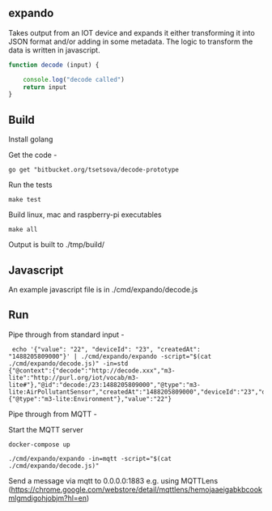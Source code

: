 expando
-------

Takes output from an IOT device and expands it either transforming it into JSON format and/or adding in some metadata. 
The logic to transform the data is written in javascript.

```javascript
function decode (input) {

    console.log("decode called")
    return input
}

```

Build
-----

Install golang

Get the code -

```
go get "bitbucket.org/tsetsova/decode-prototype

```

Run the tests

```
make test
```

Build linux, mac and raspberry-pi executables

```
make all
```

Output is built to ./tmp/build/

Javascript
----------

An example javascript file is in ./cmd/expando/decode.js 


Run
---

Pipe through from standard input -

```
 echo '{"value": "22", "deviceId": "23", "createdAt": "1488205809000"}' | ./cmd/expando/expando -script="$(cat ./cmd/expando/decode.js)" -in=std
{"@context":{"decode":"http://decode.xxx","m3-lite":"http://purl.org/iot/vocab/m3-lite#"},"@id":"decode:/23:1488205809000","@type":"m3-lite:AirPollutantSensor","createdAt":"1488205809000","deviceId":"23","domain":{"@type":"m3-lite:Environment"},"value":"22"}

```

Pipe through from MQTT -

Start the MQTT server

```
docker-compose up
```

```
./cmd/expando/expando -in=mqtt -script="$(cat ./cmd/expando/decode.js)"
```

Send a message via mqtt to 0.0.0.0:1883 e.g. using MQTTLens (https://chrome.google.com/webstore/detail/mqttlens/hemojaaeigabkbcookmlgmdigohjobjm?hl=en)
